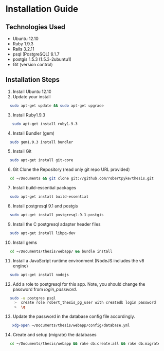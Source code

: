 Installation Guide
====================

Technologies Used
-------------------

- Ubuntu 12.10
- Ruby 1.9.3
- Rails 3.2.11
- psql (PostgreSQL) 9.1.7
- postgis 1.5.3 (1.5.3-2ubuntu1)
- Git (version control)

Installation Steps
------

1. Install Ubuntu 12.10
2. Update your install
```bash
  sudo apt-get update && sudo apt-get upgrade
```

3. Install Ruby1.9.3
```bash
   sudo apt-get install ruby1.9.3
```

4. Install Bundler (gem)
```bash
  sudo gem1.9.3 install bundler
```

5. Install Git
```bash
  sudo apt-get install git-core
```

6. Git Clone the Repository (read only git repo URL provided)
```bash
  cd ~/Documents && git clone git://github.com/robertpyke/thesis.git
```

7. Install build-essential packages
```bash
  sudo apt-get install build-essential
```

8. Install postgresql 9.1 and postgis
```bash
  sudo apt-get install postgresql-9.1-postgis
```

9. Install the C postgresql adapter header files
```bash
  sudo apt-get install libpq-dev
```

10. Install gems
```bash
  cd ~/Documents/thesis/webapp/ && bundle install
```

11. Install a JavaScript runtime environment (NodeJS includes the v8 engine)
```bash
  sudo apt-get install nodejs
```

12. Add a role to postgresql for this app. Note, you should change the password from _login_password_.
```bash
  sudo -u postgres psql
    >  create role robert_thesis_pg_user with createdb login password 'login_password';
    >  \q
```

13. Update the password in the database config file accordingly.
```bash
   xdg-open ~/Documents/thesis/webapp/config/database.yml
```

14. Create and setup (migrate) the databases
```bash
  cd ~/Documents/thesis/webapp && rake db:create:all && rake db:migrate
```
